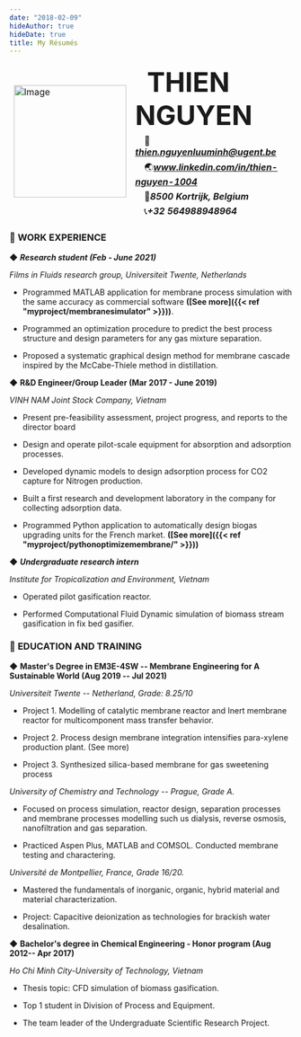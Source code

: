 ```yaml
---
date: "2018-02-09"
hideAuthor: true
hideDate: true
title: My Résumés
---
```


<table>
<thead>
  <tr>
    <td rowspan="5"><img src="https://media-exp1.licdn.com/dms/image/C4D03AQF41PpwsyaiRw/profile-displayphoto-shrink_400_400/0/1615592343661?e=1674086400&v=beta&t=39XPbUBmrpMk82H27dt2WUU8OqKS5meZYk0hcIzYyso" alt="Image" width="200" height="200"></td>
    <td>&ensp;<b><font size="+4"> THIEN NGUYEN</font></b></td>
  </tr>
  <tr>
    <td>&emsp;📩<b><i><a href="mailto:thien.nguyenluuminh@ugent.be">thien.nguyenluuminh@ugent.be</a></b></i></td>
  </tr>
  <tr>
    <td>&emsp;🌏<b><i><a href="https://www.linkedin.com/in/thien-nguyen-1004/">www.linkedin.com/in/thien-nguyen-1004</a></b></i></td>
  </tr>
  <tr>
    <td>&emsp;🏡<b><i>8500 Kortrijk, Belgium</b></i></td>
  </tr>
  <tr>
    <td>&emsp;📞<b><i>+32 564988948964</b></i></td>
  </tr>
</thead>
</table>

### 🔷 **WORK EXPERIENCE**

◆ ***Research student (Feb - June 2021)***

*Films in Fluids research group, Universiteit Twente, Netherlands*

-   Programmed MATLAB application for membrane process simulation with the same accuracy as commercial software **([See more]({{< ref "myproject/membranesimulator" >}}))**.

-   Programmed an optimization procedure to predict the best process structure and design parameters for any gas mixture separation.

-   Proposed a systematic graphical design method for membrane cascade inspired by the McCabe-Thiele method in distillation.

◆ **R&D Engineer/Group Leader (Mar 2017 - June 2019)**

*VINH NAM Joint Stock Company, Vietnam*

-   Present pre-feasibility assessment, project progress, and reports to the director board

-   Design and operate pilot-scale equipment for absorption and adsorption processes.

-   Developed dynamic models to design adsorption process for CO2 capture for Nitrogen production.

-   Built a first research and development laboratory in the company for collecting adsorption data.

-   Programmed Python application to automatically design biogas upgrading units for the French market. **([See more]({{< ref "myproject/pythonoptimizemembrane/" >}}))**

◆ ***Undergraduate research intern***

*Institute for Tropicalization and Environment, Vietnam*

-   Operated pilot gasification reactor.

-   Performed Computational Fluid Dynamic simulation of biomass stream gasification in fix bed gasifier.

### 🔷 **EDUCATION AND TRAINING**

◆ **Master's Degree in EM3E-4SW -- Membrane Engineering for A Sustainable World (Aug 2019 -- Jul 2021)**

*Universiteit Twente -- Netherland, Grade: 8.25/10*

-   Project 1. Modelling of catalytic membrane reactor and Inert membrane reactor for multicomponent mass transfer behavior.

-   Project 2. Process design membrane integration intensifies para-xylene production plant. (See more)

-   Project 3. Synthesized silica-based membrane for gas sweetening process

*University of Chemistry and Technology -- Prague, Grade A.*

-   Focused on process simulation, reactor design, separation processes and membrane processes modelling such us dialysis, reverse osmosis, nanofiltration and gas separation.

-   Practiced Aspen Plus, MATLAB and COMSOL. Conducted membrane testing and charactering.

*Université de Montpellier, France, Grade 16/20.*

-   Mastered the fundamentals of inorganic, organic, hybrid material and material characterization.

-   Project: Capacitive deionization as technologies for brackish water desalination.

◆ **Bachelor's degree in Chemical Engineering - Honor program (Aug 2012-- Apr 2017)**

*Ho Chi Minh City-University of Technology, Vietnam*

-   Thesis topic: CFD simulation of biomass gasification.

-   Top 1 student in Division of Process and Equipment.

-   The team leader of the Undergraduate Scientific Research Project.
